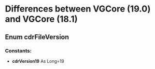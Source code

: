 # Differences between VGCore (19.0) and VGCore (18.1)

## Enum cdrFileVersion

### Constants:

*   **cdrVersion19** As Long=19